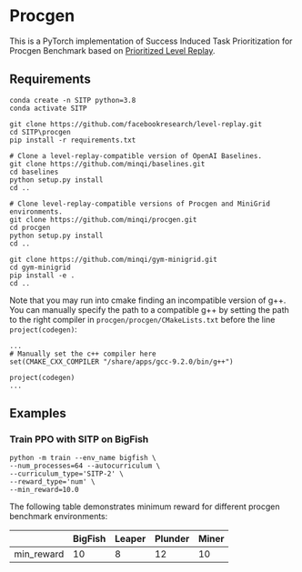 # Procgen

This is a PyTorch implementation of Success Induced Task Prioritization for Procgen Benchmark based on [Prioritized Level Replay](https://github.com/facebookresearch/level-replay).

## Requirements
```
conda create -n SITP python=3.8
conda activate SITP

git clone https://github.com/facebookresearch/level-replay.git
cd SITP\procgen
pip install -r requirements.txt

# Clone a level-replay-compatible version of OpenAI Baselines.
git clone https://github.com/minqi/baselines.git
cd baselines 
python setup.py install
cd ..

# Clone level-replay-compatible versions of Procgen and MiniGrid environments.
git clone https://github.com/minqi/procgen.git
cd procgen 
python setup.py install
cd ..

git clone https://github.com/minqi/gym-minigrid.git
cd gym-minigrid 
pip install -e .
cd ..
```

Note that you may run into cmake finding an incompatible version of g++. You can manually specify the path to a compatible g++ by setting the path to the right compiler in `procgen/procgen/CMakeLists.txt` before the line `project(codegen)`:
```
...
# Manually set the c++ compiler here
set(CMAKE_CXX_COMPILER "/share/apps/gcc-9.2.0/bin/g++")

project(codegen)
...
```

## Examples

### Train PPO with SITP on BigFish

```
python -m train --env_name bigfish \
--num_processes=64 --autocurriculum \
--curriculum_type='SITP-2' \
--reward_type='num' \
--min_reward=10.0
```
The following table demonstrates minimum reward for different procgen benchmark environments:

|  |  BigFish | Leaper | Plunder | Miner |
| --- | --- | --- | --- | --- |
|min_reward | 10 | 8 | 12 | 10 |